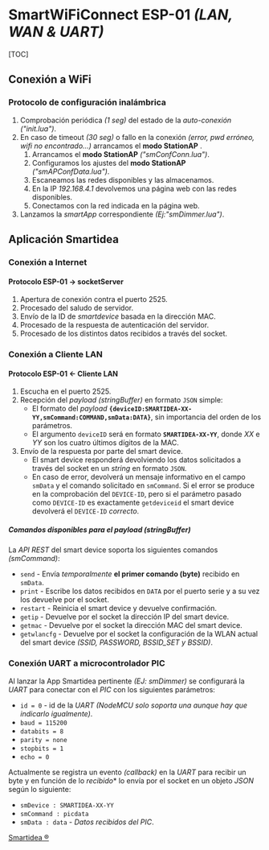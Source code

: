 # SmartWiFiConnect ESP-01 *(LAN, WAN & UART)*

[TOC]

## Conexión a WiFi
### Protocolo de configuración inalámbrica
1. Comprobación periódica *(1 seg)* del estado de la *auto-conexión* *("init.lua")*.
2. En caso de timeout *(30 seg)* o fallo en la conexión *(error, pwd erróneo, wifi no encontrado...)* arrancamos el **modo StationAP** .
	1. Arrancamos el **modo StationAP** *("smConfConn.lua")*.
	2. Configuramos los ajustes del **modo StationAP** *("smAPConfData.lua")*.
	3. Escaneamos las redes disponibles y las almacenamos.
	4. En la IP *192.168.4.1* devolvemos una página web con las redes disponibles.
	5. Conectamos con la red indicada en la página web.
3. Lanzamos la *smartApp* correspondiente *(Ej:"smDimmer.lua")*.

## Aplicación Smartidea
### Conexión a Internet
#### Protocolo ESP-01 -> socketServer

1. Apertura de conexión contra el puerto 2525.
2. Procesado del saludo de servidor.
3. Envío de la ID de *smartdevice* basada en la dirección MAC.
4. Procesado de la respuesta de autenticación del servidor.
5. Procesado de los distintos datos recibidos a través del socket.

### Conexión a Cliente LAN
#### Protocolo ESP-01 <- Cliente LAN

1. Escucha en el puerto 2525.
2. Recepción del *payload (stringBuffer)* en formato `JSON` simple:
	- El formato del *payload* **`{deviceID:SMARTIDEA-XX-YY,smCommand:COMMAND,smData:DATA}`**, sin importancia del orden de los parámetros.
	- El argumento `deviceID` será en formato **`SMARTIDEA-XX-YY`**, donde *XX* e *YY* son los cuatro últimos dígitos de la MAC.
3. Envío de la respuesta por parte del smart device.
	- El smart device responderá devolviendo los datos solicitados a través del socket en un *string* en formato `JSON`.
	- En caso de error, devolverá un mensaje informativo en el campo `smData` y el comando solicitado en `smCommand`. Si el error se produce en la comprobación del `DEVICE-ID`, pero si el parámetro pasado como `DEVICE-ID` es exactamente `getdeviceid` el smart device devolverá el `DEVICE-ID` *correcto*.

##### Comandos disponibles para el *payload (stringBuffer)*
La *API REST* del smart device soporta los siguientes comandos *(smCommand)*:
- `send` - Envía *temporalmente* **el primer comando (byte)** recibido en `smData`.
- `print` - Escribe los datos recibidos en `DATA` por el puerto serie y a su vez los devuelve por el socket.
- `restart` - Reinicia el smart device y devuelve confirmación.
- `getip` - Devuelve por el socket la dirección IP del smart device.
- `getmac` - Devuelve por el socket la dirección MAC del smart device.
- `getwlancfg` - Devuelve por el socket la configuración de la WLAN actual del smart device *(SSID, PASSWORD, BSSID_SET y BSSID)*.

### Conexión UART a microcontrolador PIC
Al lanzar la App Smartidea pertinente *(EJ: smDimmer)* se configurará la *UART* para conectar con el *PIC* con los siguientes parámetros:

- `id = 0` - id de la *UART* *(NodeMCU solo soporta una aunque hay que indicarlo igualmente)*.
- `baud = 115200`
- `databits = 8`
- `parity = none`
- `stopbits = 1`
- `echo = 0`

Actualmente se registra un evento *(callback)* en la *UART* para recibir un byte y en función de lo *recibido*\* lo envía por el socket en un objeto *JSON*  según lo siguiente:

- `smDevice : SMARTIDEA-XX-YY`
- `smCommand : picdata`
- `smData : data` - *Datos recibidos del PIC*.

[Smartidea ®](http://smartidea.es)
